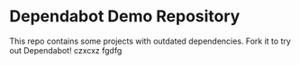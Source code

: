 # Dependabot Demo Repository

This repo contains some projects with outdated dependencies. Fork it to try out
Dependabot!
czxcxz
fgdfg
